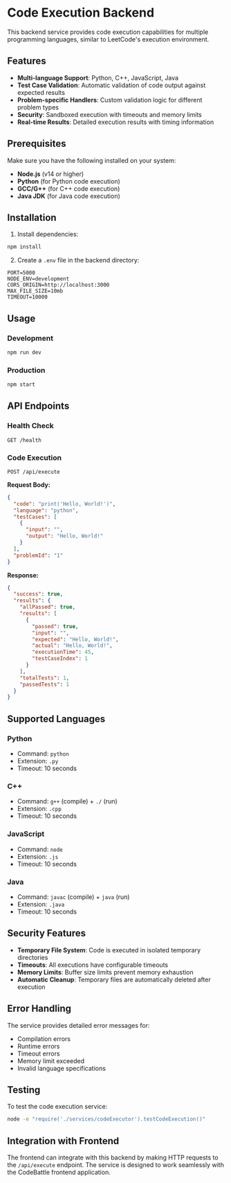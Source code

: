 # Code Execution Backend

This backend service provides code execution capabilities for multiple programming languages, similar to LeetCode's execution environment.

## Features

- **Multi-language Support**: Python, C++, JavaScript, Java
- **Test Case Validation**: Automatic validation of code output against expected results
- **Problem-specific Handlers**: Custom validation logic for different problem types
- **Security**: Sandboxed execution with timeouts and memory limits
- **Real-time Results**: Detailed execution results with timing information

## Prerequisites

Make sure you have the following installed on your system:

- **Node.js** (v14 or higher)
- **Python** (for Python code execution)
- **GCC/G++** (for C++ code execution)
- **Java JDK** (for Java code execution)

## Installation

1. Install dependencies:
```bash
npm install
```

2. Create a `.env` file in the backend directory:
```env
PORT=5000
NODE_ENV=development
CORS_ORIGIN=http://localhost:3000
MAX_FILE_SIZE=10mb
TIMEOUT=10000
```

## Usage

### Development
```bash
npm run dev
```

### Production
```bash
npm start
```

## API Endpoints

### Health Check
```
GET /health
```

### Code Execution
```
POST /api/execute
```

**Request Body:**
```json
{
  "code": "print('Hello, World!')",
  "language": "python",
  "testCases": [
    {
      "input": "",
      "output": "Hello, World!"
    }
  ],
  "problemId": "1"
}
```

**Response:**
```json
{
  "success": true,
  "results": {
    "allPassed": true,
    "results": [
      {
        "passed": true,
        "input": "",
        "expected": "Hello, World!",
        "actual": "Hello, World!",
        "executionTime": 45,
        "testCaseIndex": 1
      }
    ],
    "totalTests": 1,
    "passedTests": 1
  }
}
```

## Supported Languages

### Python
- Command: `python`
- Extension: `.py`
- Timeout: 10 seconds

### C++
- Command: `g++` (compile) + `./` (run)
- Extension: `.cpp`
- Timeout: 10 seconds

### JavaScript
- Command: `node`
- Extension: `.js`
- Timeout: 10 seconds

### Java
- Command: `javac` (compile) + `java` (run)
- Extension: `.java`
- Timeout: 10 seconds

## Security Features

- **Temporary File System**: Code is executed in isolated temporary directories
- **Timeouts**: All executions have configurable timeouts
- **Memory Limits**: Buffer size limits prevent memory exhaustion
- **Automatic Cleanup**: Temporary files are automatically deleted after execution

## Error Handling

The service provides detailed error messages for:
- Compilation errors
- Runtime errors
- Timeout errors
- Memory limit exceeded
- Invalid language specifications

## Testing

To test the code execution service:

```bash
node -e "require('./services/codeExecutor').testCodeExecution()"
```

## Integration with Frontend

The frontend can integrate with this backend by making HTTP requests to the `/api/execute` endpoint. The service is designed to work seamlessly with the CodeBattle frontend application.
